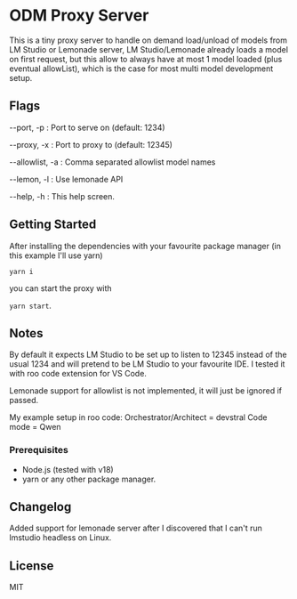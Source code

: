 # ODM Proxy Server

This is a tiny proxy server to handle on demand load/unload of models from LM Studio or Lemonade server, 
LM Studio/Lemonade already loads a model on first request, but this allow to always have at most 1 model loaded (plus eventual allowList), which is the case for most multi model development setup.

## Flags

 --port, -p      : Port to serve on (default: 1234)
 
 --proxy, -x     : Port to proxy to (default: 12345)
 
 --allowlist, -a : Comma separated allowlist model names

 --lemon, -l     : Use lemonade API
 
 --help, -h      : This help screen.

## Getting Started
After installing the dependencies with your favourite package manager (in this example I'll use yarn)

`yarn i`

you can start the proxy with

`yarn start`.


## Notes
By default it expects LM Studio to be set up to listen to 12345 instead of the usual 1234 and will pretend to be LM Studio to your favourite IDE. I tested it with roo code extension for VS Code.

Lemonade support for allowlist is not implemented, it will just be ignored if passed.

My example setup in roo code: Orchestrator/Architect = devstral
Code mode = Qwen

### Prerequisites
- Node.js (tested with v18)
- yarn or any other package manager.

## Changelog
Added support for lemonade server after I discovered that I can't run lmstudio headless on Linux.

## License

MIT

